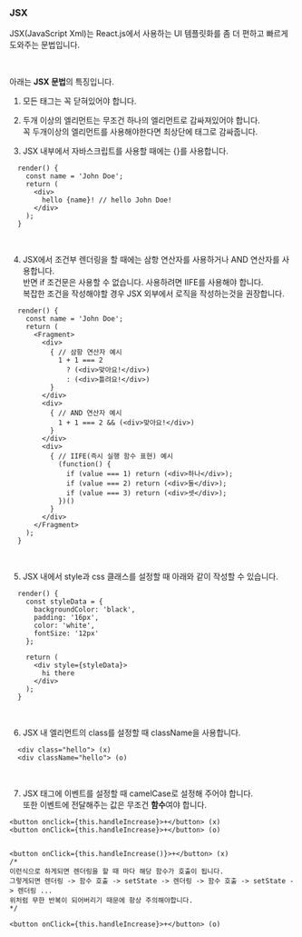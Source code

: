 ### JSX

JSX(JavaScript Xml)는 React.js에서 사용하는 UI 템플릿화를 좀 더 편하고 빠르게 도와주는 문법입니다. <br>

<br>

아래는 <b>JSX 문법</b>의 특징입니다.


1. 모든 태그는 꼭 닫혀있어야 합니다.

2. 두개 이상의 엘리먼트는 무조건 하나의 엘리먼트로 감싸져있어야 합니다. <br> 꼭 두개이상의 엘리먼트를 사용해야한다면 최상단에 <Fragment> 태그로 감싸줍니다.

3. JSX 내부에서 자바스크립트를 사용할 때에는 {}를 사용합니다. 

``` 
  render() {
    const name = 'John Doe';
    return (
      <div>
        hello {name}! // hello John Doe!
      </div>
    );
  }   
``` 

<br>

4. JSX에서 조건부 렌더링을 할 때에는 삼항 연산자를 사용하거나 AND 연산자를 사용합니다. <br> 
반면 if 조건문은 사용할 수 없습니다. 사용하려면 IIFE를 사용해야 합니다. <br> 
복잡한 조건을 작성해야할 경우 JSX 외부에서 로직을 작성하는것을 권장합니다.

```
  render() {
    const name = 'John Doe';
    return (
      <Fragment>
        <div>
          { // 삼항 연산자 예시
            1 + 1 === 2
              ? (<div>맞아요!</div>)
              : (<div>틀려요!</div>)
          }
        </div>
        <div>
          { // AND 연산자 예시
            1 + 1 === 2 && (<div>맞아요!</div>)
          }
        </div>
        <div>
          { // IIFE(즉시 실행 함수 표현) 예시
            (function() {
              if (value === 1) return (<div>하나</div>);
              if (value === 2) return (<div>둘</div>);
              if (value === 3) return (<div>셋</div>);
            })()
          }
        </div>
      </Fragment>
    );
  }    
```

<br>

5. JSX 내에서 style과 css 클래스를 설정할 때 아래와 같이 작성할 수 있습니다.

```
  render() {
    const styleData = {
      backgroundColor: 'black',
      padding: '16px',
      color: 'white',
      fontSize: '12px'
    };

    return (
      <div style={styleData}>
        hi there
      </div>
    );
  }
```

<br>

6. JSX 내 엘리먼트의 class를 설정할 때 className을 사용합니다.

```
  <div class="hello"> (x)
  <div className="hello"> (o)
```

<br>

7. JSX 태그에 이벤트를 설정할 때 camelCase로 설정해 주어야 합니다. <br> 또한 이벤트에 전달해주는 값은 무조건 <b>함수</b>여야 합니다.

```
<button onclick={this.handleIncrease}>+</button> (x)
<button onClick={this.handleIncrease}>+</button> (o)


<button onClick={this.handleIncrease()}>+</button> (x) 
/*
이런식으로 하게되면 렌더링을 할 때 마다 해당 함수가 호출이 됩니다. 
그렇게되면 렌더링 -> 함수 호출 -> setState -> 렌더링 -> 함수 호출 -> setState -> 렌더링 ... 
위처럼 무한 반복이 되어버리기 때문에 항상 주의해야합니다.
*/

<button onClick={this.handleIncrease}>+</button> (o)
```